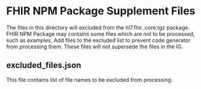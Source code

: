 # FHIR NPM Package Supplement Files

The files in this directory will excluded from the hl7.fhir.<version>.core.tgz package.
FHIR NPM Package may contains some files which are not to be processed, such as examples.
Add files to the excluded list to prevent code generator from processing them.
These files will not supersede the files in the IG.

## excluded_files.json

This file contains list of file names to be excluded from processing.